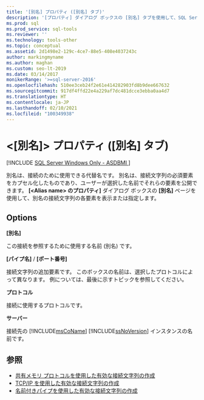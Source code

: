 ```yaml
---
title: '[別名] プロパティ ([別名] タブ)'
description: '[プロパティ] ダイアログ ボックスの [別名] タブを使用して、SQL Server のインスタンスに接続するときに代替名を使用できるように別名を構成します。'
ms.prod: sql
ms.prod_service: sql-tools
ms.reviewer: ''
ms.technology: tools-other
ms.topic: conceptual
ms.assetid: 2d1498e2-129c-4ce7-88e5-408e4037243c
author: markingmyname
ms.author: maghan
ms.custom: seo-lt-2019
ms.date: 03/14/2017
monikerRange: '>=sql-server-2016'
ms.openlocfilehash: 510ee3ceb24f2e61e414282903fd8b9dee667632
ms.sourcegitcommit: 917df4ffd22e4a229af7dc481dcce3ebba0aa4d7
ms.translationtype: HT
ms.contentlocale: ja-JP
ms.lasthandoff: 02/10/2021
ms.locfileid: "100349938"
---
```

# <a name="ltaliasgt-properties-alias-tab"></a>&lt;[別名]&gt; プロパティ ([別名] タブ)

[!INCLUDE [SQL Server Windows Only - ASDBMI ](../../includes/applies-to-version/sql-windows-only-asdbmi.md)]

別名は、接続のために使用できる代替名です。 別名は、接続文字列の必須要素をカプセル化したものであり、ユーザーが選択した名前でそれらの要素を公開できます。 **[\<**Alias name**> のプロパティ]** ダイアログ ボックスの **[別名]** ページを使用して、別名の接続文字列の各要素を表示または指定します。

## <a name="options"></a>Options

**[別名]**

この接続を参照するために使用する名前 (別名) です。  

**[パイプ名]**  /  **[ポート番号]**  

接続文字列の追加要素です。 このボックスの名前は、選択したプロトコルによって異なります。 例については、最後に示すトピックを参照してください。  

**プロトコル**

接続に使用するプロトコルです。

**サーバー**

接続先の [!INCLUDE[msCoName](../../includes/msconame-md.md)] [!INCLUDE[ssNoVersion](../../includes/ssnoversion-md.md)] インスタンスの名前です。  

## <a name="see-also"></a>参照

- [共有メモリ プロトコルを使用した有効な接続文字列の作成](../../tools/configuration-manager/creating-a-valid-connection-string-using-shared-memory-protocol.md)
- [TCP/IP を使用した有効な接続文字列の作成](../../tools/configuration-manager/creating-a-valid-connection-string-using-tcp-ip.md)
- [名前付きパイプを使用した有効な接続文字列の作成](/previous-versions/sql/sql-server-2016/ms189307(v=sql.130))